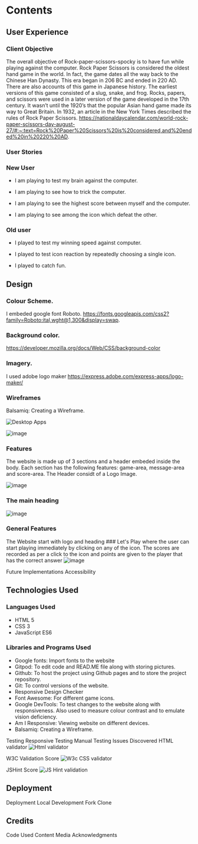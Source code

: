 # Contents

## User Experience

### Client Objective

The overall objective of Rock-paper-scissors-spocky is to have fun while playing against the computer. Rock Paper Scissors is considered the oldest hand game in the world. In fact, the game dates all the way back to the Chinese Han Dynasty. This era began in 206 BC and ended in 220 AD. There are also accounts of this game in Japanese history. The earliest versions of this game consisted of a slug, snake, and frog. Rocks, papers, and scissors were used in a later version of the game developed in the 17th century. It wasn’t until the 1920’s that the popular Asian hand game made its way to Great Britain. In 1932, an article in the New York Times described the rules of Rock Paper Scissors. https://nationaldaycalendar.com/world-rock-paper-scissors-day-august-27/#:~:text=Rock%20Paper%20Scissors%20is%20considered,and%20ended%20in%20220%20AD. 

### User Stories

### New User

+ I am playing to test my brain against the computer.

+ I am playing to see how to trick the computer.

+ I am playing to see the highest score between myself and the computer.

+ I am playing to see among the icon which defeat the other.

### Old user

+ I played to test my winning speed against computer.

+ I played to test icon reaction by repeatedly choosing a single icon.

+ I played to catch fun.



## Design

### Colour Scheme.

I embeded google font Roboto. https://fonts.googleapis.com/css2?family=Roboto:ital,wght@1,300&display=swap.

### Background color. 

https://developer.mozilla.org/docs/Web/CSS/background-color

### Imagery.
I used adobe logo maker https://express.adobe.com/express-apps/logo-maker/

### Wireframes

Balsamiq: Creating a Wireframe.

![Desktop Apps](https://user-images.githubusercontent.com/122373462/225008450-da8d36d3-68b3-4b99-9ee4-51c7462d5a14.jpg)

![image](https://user-images.githubusercontent.com/122373462/225008707-a2502edf-36e7-40ad-8dbb-494130a74140.png)


### Features

The website is made up of 3 sections and a header embeded inside the body. Each section has the following features: game-area, message-area and score-area.
The Header considt of a Logo Image.

![image](https://user-images.githubusercontent.com/122373462/225011273-a3dc8ef7-8774-4b41-afdb-95da14d9c0fe.png)

### The main heading

![image](https://user-images.githubusercontent.com/122373462/225014759-42085b7a-bde6-4377-9924-00282f132d7a.png)


### General Features

The Website start with logo and heading ### Let's Play where the user can start playing immediately by clicking on any of the icon. The scores are recorded as per a click to the icon and points are given to the player that has the correct answer
![image](https://user-images.githubusercontent.com/122373462/225025432-41d4d296-8ebe-4351-9a41-84b35982bc1f.png)


Future Implementations
Accessibility

## Technologies Used

### Languages Used
+ HTML 5
+ CSS 3
+ JavaScript ES6

### Libraries and Programs Used

+ Google fonts: Import fonts to the website
+ Gitpod: To edit code and READ.ME file along with storing pictures.
+ Github: To host the project using Github pages and to store the project repository.
+ Git: To control versions of the website.
+ Responsive Design Checker
+ Font Awesome: For different game icons.
+ Google DevTools: To test changes to the website along with responsiveness. Also used to measure colour contrast and to emulate vision deficiency.
+ Am I Responsive: Viewing website on different devices.
+ Balsamiq: Creating a Wireframe.

Testing
Responsive Testing
Manual Testing
Issues Discovered
HTML validator
![Html validator](https://user-images.githubusercontent.com/122373462/225036873-3b1f9ce6-c8b7-4ae4-a001-bd936f109d0d.jpg)


W3C Validation Score
![W3c CSS validator](https://user-images.githubusercontent.com/122373462/225036424-750275bc-993d-446c-bfe8-fc607e55e6ef.jpg)

JSHint Score
![JS Hint validation](https://user-images.githubusercontent.com/122373462/225036603-eb5eeb43-2729-457c-b078-ae7ae6e96f05.jpg)


## Deployment
Deployment
Local Development
Fork
Clone

## Credits
Code Used
Content
Media
Acknowledgments

